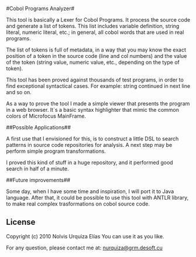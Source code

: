 #Cobol Programs Analyzer#

This tool is basically a Lexer for Cobol Programs. It process the source code and generate a list of tokens.
This list includes variable definition, string literal, numeric literal, etc.; in general, all cobol words
that are used in real programs.

The list of tokens is full of metadata, in a way that you may know the exact position of a token in the source
code (line and col numbers) and the value of the token (string value, numeric value, etc., depending on the type
of token).

This tool has been proved against thousands of test programs, in order to find exceptional syntactical cases. For
example: string continued in next line and so on.

As a way to prove the tool I made a simple viewer that presents the program in a web browser. It´s a basic syntax
highlighter that mimic the common colors of Microfocus MainFrame.

##Possible Applications##

A first use that I envisioned for this, is to construct a little DSL to search patterns in source code repositories
for analysis. A next step may be perform simple program transformations.

I proved this kind of stuff in a huge repository, and it performed good search in half of a minute.

##Future improvements##

Some day, when I have some time and inspiration, I will port it to Java language. After that, it could be possible
to use this tool with ANTLR library, to make real complex trasformations on cobol source code.

## License
Copyright (c) 2010 Nolvis Urquiza Elías
You can use it as you like.

For any question, please contact me at: nurquiza@grm.desoft.cu


